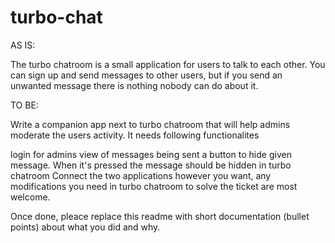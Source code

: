 # turbo-chat

AS IS:

The turbo chatroom is a small application for users to talk to each other. You can sign up and send messages to other users, but if you send an unwanted message there is nothing nobody can do about it.

TO BE:

Write a companion app next to turbo chatroom that will help admins moderate the users activity. It needs following functionalites

login for admins
view of messages being sent
a button to hide given message. When it's pressed the message should be hidden in turbo chatroom
Connect the two applications however you want, any modifications you need in turbo chatroom to solve the ticket are most welcome.

Once done, pleace replace this readme with short documentation (bullet points) about what you did and why.
